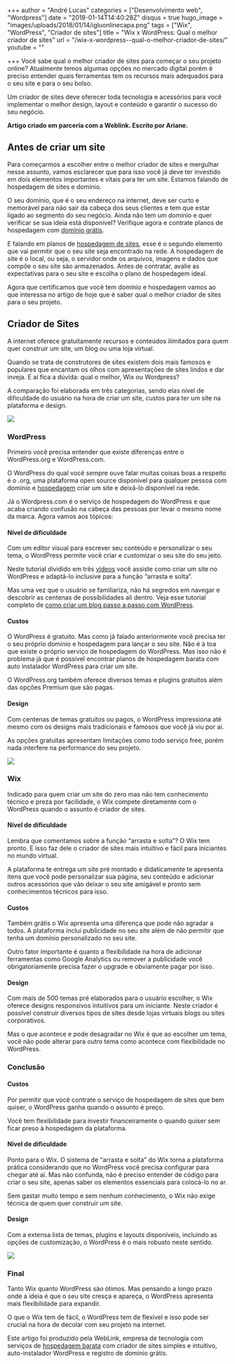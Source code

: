 +++
author = "André Lucas"
categories = ["Desenvolvimento web", "Wordpress"]
date = "2018-01-14T14:40:28Z"
disqus = true
hugo_image = "images/uploads/2018/01/14/igluonlinecapa.png"
tags = ["Wix", "WordPress", "Criador de sites"]
title = "Wix x WordPress: Qual o melhor criador de sites"
url = "/wix-x-wordpress--qual-o-melhor-criador-de-sites/"
youtube = ""

+++
Você sabe qual o melhor criador de sites para começar o seu projeto online? Atualmente temos algumas opções no mercado digital porém é preciso entender quais ferramentas tem os recursos mais adequados para o seu site e para o seu bolso.

Um criador de sites deve oferecer toda tecnologia e acessórios para você implementar o melhor design, layout e conteúdo e garantir o sucesso do seu negócio.

**Artigo criado em parceria com a Weblink. Escrito por Ariane.**

## Antes de criar um site

Para começarmos a escolher entre o melhor criador de sites e mergulhar nesse assunto, vamos esclarecer que para isso você já deve ter investido em dois elementos importantes e vitais para ter um site. Estamos falando de hospedagem de sites e domínio.

O seu domínio, que é o seu endereço na internet, deve ser curto e memorável para não sair da cabeça dos seus clientes e tem que estar ligado ao segmento do seu negócio. Ainda não tem um domínio e quer verificar se sua ideia está disponível? Verifique agora e contrate planos de hospedagem com [domínio grátis](https://www.weblink.com.br/registro-de-dominio-com&sa=D&ust=1515952699518000&usg=AFQjCNFkXzBfDpodmfo5VM9amAFKM3fwQg).

E falando em planos de [hospedagem de sites](https://www.weblink.com.br/&sa=D&ust=1515952699518000&usg=AFQjCNHKLOV8Bj12TLda8p29vuytazUwlA), esse é o segundo elemento que vai permitir que o seu site seja encontrado na rede. A hospedagem de site é o local, ou seja, o servidor onde os arquivos, imagens e dados que compõe o seu site são armazenados. Antes de contratar, avalie as expectativas para o seu site e escolha o plano de hospedagem ideal.

Agora que certificamos que você tem domínio e hospedagem vamos ao que interessa no artigo de hoje que é saber qual o melhor criador de sites para o seu projeto.

## Criador de Sites

A internet oferece gratuitamente recursos e conteúdos ilimitados para quem quer construir um site, um blog ou uma loja virtual.

Quando se trata de construtores de sites existem dois mais famosos e populares que encantam os olhos com apresentações de sites lindos e dar inveja. E aí fica a dúvida: qual o melhor, Wix ou Wordpress?

A comparação foi elaborada em três categorias, sendo elas nível de dificuldade do usuário na hora de criar um site, custos para ter um site na plataforma e design.

![](images/uploads/2018/01/14/igluonlinewordpress.png)

### WordPress

Primeiro você precisa entender que existe diferenças entre o WordPress.org e WordPress.com.

O WordPress do qual você sempre ouve falar muitas coisas boas a respeito é o .org, uma plataforma open source disponível para qualquer pessoa com domínio e [hospedagem](http://weblink.com.br/&sa=D&ust=1515952699520000&usg=AFQjCNGvZMMx1zRo-dCkGpg2N_jz9PBp_w) criar um site e deixá-lo disponível na rede.

Já o Wordpress.com é o serviço de hospedagem do WordPress e que acaba criando confusão na cabeça das pessoas por levar o mesmo nome da marca. Agora vamos aos tópicos:

#### Nível de dificuldade

Com um editor visual para escrever seu conteúdo e personalizar o seu tema, o WordPress permite você criar e customizar o seu site do seu jeito.

Neste tutorial dividido em três [vídeos](https://www.youtube.com/watch?v%3D62KybzJcnDk&sa=D&ust=1515952699521000&usg=AFQjCNEi7pXhpy1UIZXvyS3Gm28uzNp_dA) você assiste como criar um site no WordPress e adaptá-lo inclusive para a função “arrasta e solta”.

Mas uma vez que o usuário se familiariza, não há segredos em navegar e descobrir as centenas de possibilidades ali dentro. Veja esse tutorial completo de [como criar um blog passo a passo com WordPress](https://www.hostinger.com.br/tutoriais/como-criar-blog-wordpress/&sa=D&ust=1515952699521000&usg=AFQjCNGZzcSyyOlwBHfmdOq4j87F0CeNyw).

#### Custos

O WordPress é gratuito. Mas como já falado anteriormente você precisa ter o seu próprio domínio e hospedagem para lançar o seu site. Não é à toa que existe o próprio serviço de hospedagem do WordPress. Mas isso não é problema já que é possível encontrar planos de hospedagem barata com auto instalador WordPress para criar um site.

O WordPress.org também oferece diversos temas e plugins gratuitos além das opções Premium que são pagas.

#### Design

Com centenas de temas gratuitos ou pagos, o WordPress impressiona até mesmo com os designs mais tradicionais e famosos que você já viu por aí.

As opções gratuitas apresentam limitações como todo serviço free, porém nada interfere na performance do seu projeto.

![](images/uploads/2018/01/14/igluonlinewix.png)

### Wix

Indicado para quem criar um site do zero mas não tem conhecimento técnico e preza por facilidade, o Wix compete diretamente com o WordPress quando o assunto é criador de sites.

#### Nível de dificuldade

Lembra que comentamos sobre a função “arrasta e solta”? O Wix tem pronto. E isso faz dele o criador de sites mais intuitivo e fácil para iniciantes no mundo virtual.

A plataforma te entrega um site pré montado e didaticamente te apresenta itens que você pode personalizar sua página, seu conteúdo e adicionar outros acessórios que vão deixar o seu site amigável e pronto sem conhecimentos técnicos para isso.

#### Custos

Também grátis o Wix apresenta uma diferença que pode não agradar a todos. A plataforma inclui publicidade no seu site além de não permitir que tenha um domínio personalizado no seu site.

Outro fator importante é quanto a flexibilidade na hora de adicionar ferramentas como Google Analytics ou remover a publicidade você obrigatoriamente precisa fazer o upgrade e obviamente pagar por isso.

#### Design

Com mais de 500 temas pré elaborados para o usuário escolher, o Wix oferece designs responsivos intuitivos para um iniciante. Neste criador é possível construir diversos tipos de sites desde lojas virtuais blogs ou sites corporativos.

Mas o que acontece e pode desagradar no Wix é que ao escolher um tema, você não pode alterar para outro tema como acontece com flexibilidade no WordPress.

### Conclusão

#### Custos

Por permitir que você contrate o serviço de hospedagem de sites que bem quiser, o WordPress ganha quando o assunto é preço.

Você tem flexibilidade para investir financeiramente o quando quiser sem ficar preso à hospedagem da plataforma.

#### Nível de dificuldade

Ponto para o Wix. O sistema de “arrasta e solta” do Wix torna a plataforma prática considerando que no WordPress você precisa configurar para chegar até aí. Mas não confunda, não é preciso entender de código para criar o seu site, apenas saber os elementos essenciais para colocá-lo no ar.

Sem gastar muito tempo e sem nenhum conhecimento, o Wix não exige técnica de quem quer construir um site.

#### Design

Com a extensa lista de temas, plugins e layouts disponíveis, incluindo as opções de customização, o WordPress é o mais robusto neste sentido.

![](images/uploads/2018/01/14/igluonline2.png)

### Final

Tanto Wix quanto WordPress são ótimos. Mas pensando a longo prazo onde a ideia é que o seu site cresça e apareça, o WordPress apresenta mais flexibilidade para expandir.

O que o Wix tem de fácil, o WordPress tem de flexível e isso pode ser crucial na hora de decolar com seu projeto na internet.

Este artigo foi produzido pela WebLink, empresa de tecnologia com serviços de [hospedagem barata](https://www.weblink.com.br/&sa=D&ust=1515952699525000&usg=AFQjCNEUtwigKoFRuXwk_P42hBYgQBPFkQ) com criador de sites simples e intuitivo, auto-instalador WordPress e registro de domínio grátis.